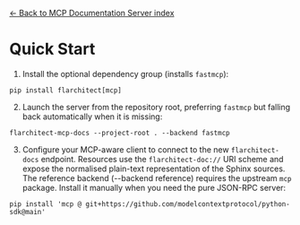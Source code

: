 [← Back to MCP Documentation Server index](index.md)

# Quick Start
1. Install the optional dependency group (installs `fastmcp`):
  ```
  pip install flarchitect[mcp]
  ```
2. Launch the server from the repository root, preferring `fastmcp` but falling back automatically when it is missing:
  ```
  flarchitect-mcp-docs --project-root . --backend fastmcp
  ```
3. Configure your MCP-aware client to connect to the new `flarchitect-docs` endpoint. Resources use the `flarchitect-doc://` URI scheme and expose the normalised plain-text representation of the Sphinx sources.
The reference backend (--backend reference) requires the upstream `mcp` package. Install it manually when you need the pure JSON-RPC server:
```
pip install 'mcp @ git+https://github.com/modelcontextprotocol/python-sdk@main'
```

